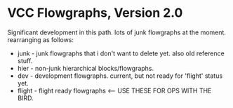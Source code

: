 # VCC Flowgraphs, Version 2.0

Significant development in this path.  lots of junk flowgraphs at the moment.  rearranging as follows:

* junk - junk flowgraphs that i don't want to delete yet.  also old reference stuff.
* hier - non-junk hierarchical blocks/flowgraphs.
* dev - development flowgraphs.  current, but not ready for 'flight' status yet.
* flight - flight ready flowgraphs <-- USE THESE FOR OPS WITH THE BIRD.
